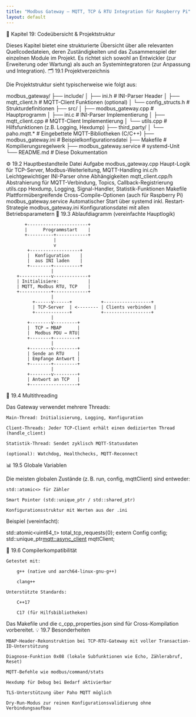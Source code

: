 ```yaml
---
title: "Modbus Gateway – MQTT, TCP & RTU Integration für Raspberry Pi"
layout: default
---
```


🧩 Kapitel 19: Codeübersicht & Projektstruktur

Dieses Kapitel bietet eine strukturierte Übersicht über alle relevanten Quellcodedateien, deren Zuständigkeiten und das Zusammenspiel der einzelnen Module im Projekt. Es richtet sich sowohl an Entwickler (zur Erweiterung oder Wartung) als auch an Systemintegratoren (zur Anpassung und Integration).
🗂️ 19.1 Projektverzeichnis

Die Projektstruktur sieht typischerweise wie folgt aus:

modbus_gateway/
├── include/
│   ├── ini.h                   # INI-Parser Header
│   ├── mqtt_client.h          # MQTT-Client Funktionen (optional)
│   └── config_structs.h       # Strukturdefinitionen
├── src/
│   ├── modbus_gateway.cpp     # Hauptprogramm
│   ├── ini.c                  # INI-Parser Implementierung
│   ├── mqtt_client.cpp        # MQTT-Client Implementierung
│   └── utils.cpp              # Hilfsfunktionen (z.B. Logging, Hexdump)
├── third_party/
│   └── paho.mqtt.*            # Eingebettete MQTT-Bibliotheken (C/C++)
├── modbus_gateway.ini         # Beispielkonfigurationsdatei
├── Makefile                   # Kompilierungsregelwerk
├── modbus_gateway.service     # systemd-Unit
└── README.md                  # Diese Dokumentation

⚙️ 19.2 Hauptbestandteile
Datei	Aufgabe
modbus_gateway.cpp	Haupt-Logik für TCP-Server, Modbus-Weiterleitung, MQTT-Handling
ini.c/h	Leichtgewichtiger INI-Parser ohne Abhängigkeiten
mqtt_client.cpp/h	Abstrahierung für MQTT-Verbindung, Topics, Callback-Registrierung
utils.cpp	Hexdump, Logging, Signal-Handler, Statistik-Funktionen
Makefile	Plattformübergreifende Cross-Compile-Optionen (auch für Raspberry Pi)
modbus_gateway.service	Automatischer Start über systemd inkl. Restart-Strategie
modbus_gateway.ini	Konfigurationsdatei mit allen Betriebsparametern
🔄 19.3 Ablaufdiagramm (vereinfachte Hauptlogik)

           +-----------------------+
           |      Programmstart    |
           +----------+------------+
                      |
                      v
            +-------------------+
            |  Konfiguration    |
            |  aus INI laden    |
            +--------+----------+
                     |
        +------------v-------------+
        | Initialisiere:           |
        | MQTT, Modbus RTU, TCP    |
        +------------+-------------+
                     |
              +------v------+           +------------------+
              | TCP-Server  | <-------- | Clients verbinden |
              +-------------+           +------------------+
                     |
            +--------v---------+
            |  TCP → MBAP      |
            |  Modbus PDU → RTU|
            +--------+---------+
                     |
            +--------v---------+
            | Sende an RTU     |
            | Empfange Antwort |
            +--------+---------+
                     |
            +--------v---------+
            | Antwort an TCP   |
            +------------------+

🧠 19.4 Multithreading

Das Gateway verwendet mehrere Threads:

    Main-Thread: Initialisierung, Logging, Konfiguration

    Client-Threads: Jeder TCP-Client erhält einen dedizierten Thread (handle_client)

    Statistik-Thread: Sendet zyklisch MQTT-Statusdaten

    (optional): Watchdog, Healthchecks, MQTT-Reconnect

📊 19.5 Globale Variablen

Die meisten globalen Zustände (z. B. run, config, mqttClient) sind entweder:

    std::atomic<> für Zähler

    Smart Pointer (std::unique_ptr / std::shared_ptr)

    Konfigurationsstruktur mit Werten aus der .ini

Beispiel (vereinfacht):

std::atomic<uint64_t> total_tcp_requests{0};
extern Config config;
std::unique_ptr<mqtt::async_client> mqttClient;

🔧 19.6 Compilerkompatibilität

    Getestet mit:

        g++ (native und aarch64-linux-gnu-g++)

        clang++

    Unterstützte Standards:

        C++17

        C17 (für Hilfsbibliotheken)

Das Makefile und die c_cpp_properties.json sind für Cross-Kompilation vorbereitet.
💡 19.7 Besonderheiten

    MBAP-Header-Rekonstruktion bei TCP-RTU-Gateway mit voller Transaction-ID-Unterstützung

    Diagnose-Funktion 0x08 (lokale Subfunktionen wie Echo, Zählerabruf, Reset)

    MQTT-Befehle wie modbus/command/stats

    Hexdump für Debug bei Bedarf aktivierbar

    TLS-Unterstützung über Paho MQTT möglich

    Dry-Run-Modus zur reinen Konfigurationsvalidierung ohne Verbindungsaufbau


